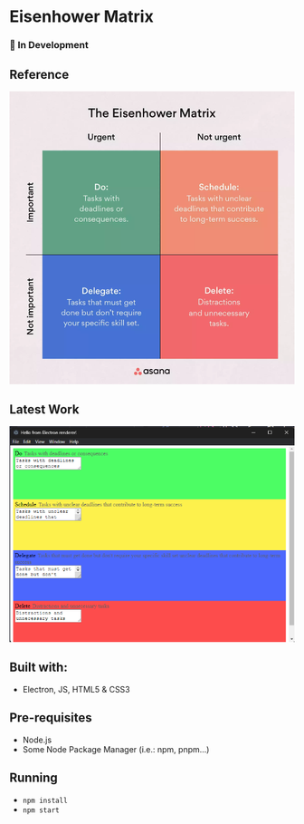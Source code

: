 # Eisenhower Matrix

### 🚧 In Development

## Reference

![](.github/Reference.webp)

## Latest Work

![](.github/Picture.png)

## Built with:

 - Electron, JS, HTML5 & CSS3

## Pre-requisites

 - Node.js
 - Some Node Package Manager (i.e.: npm, pnpm...)

## Running

- `npm install`
- `npm start`